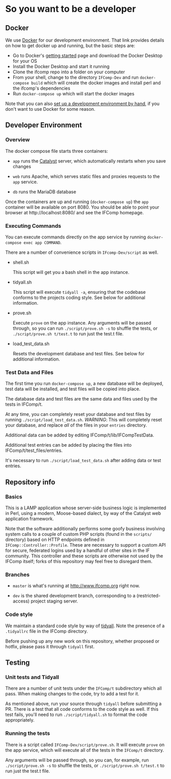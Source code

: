So you want to be a developer
=============================

## Docker

We use [Docker](https://www.docker.com/) for our development environment. That link provides details on how to get docker up and running, but the basic steps are:

* Go to Docker's [getting started](https://www.docker.com/get-started) page and download the Docker Desktop for your OS
* Install the Docker Desktop and start it running
* Clone the ifcomp repo into a folder on your computer
* From your shell, change to the directory `IFComp-Dev` and run `docker-compose build` which will create the docker images and install perl and the ifcomp's dependencies
* Run `docker-compose up` which will start the docker images

Note that you can also [set up a development environment by hand](https://github.com/iftechfoundation/ifcomp/wiki/Manual-Installation-and-Setup), if you don't want to use Docker for some reason.

## Developer Environment

### Overview

The docker compose file starts three containers:

 * `app` runs the [Catalyst](http://www.catalystframework.org/) server, which automatically restarts when you save changes

 * `web` runs Apache, which serves static files and proxies requests to the `app` service.
 
 * `db` runs the MariaDB database

Once the containers are up and running (`docker-compose up`) the `app` container will be available on port 8080. You should be able to point your browser at http://localhost:8080/ and see the IFComp homepage.

### Executing Commands

You can execute commands directly on the app service by running `docker-compose exec app COMMAND`.

There are a number of convenience scripts in `IFcomp-Dev/script` as well.

 * shell.sh
 
   This script will get you a bash shell in the app instance.
 
 * tidyall.sh
 
   This script will execute `tidyall -a`, ensuring that the codebase conforms to the projects coding style. See below for additional information.
 
 * prove.sh
  
   Execute `prove` on the app instance. Any arguments will be passed through, so you can run `./script/prove.sh -s` to shuffle the tests, or `./script/prove.sh t/test.t` to run just the test.t file.
  
 * load_test_data.sh
 
   Resets the development database and test files. See below for additional information.

### Test Data and Files

The first time you run `docker-compose up`, a new database will be deployed, test data will be installed, and test files will be copied into place.

The database data and test files are the same data and files used by the tests in IFComp/t.

At any time, you can completely reset your database and test files by running `./script/load_test_data.sh`. *WARNING*: This will completely reset your database, and replace _all_ of the files in your `entries` directory.

Additional data can be added by editing IFComp/t/lib/IFCompTestData.

Additional test entries can be added by placing the files into IFComp/t/test_files/entries.

It's necessary to run `./script/load_test_data.sh` after adding data or test entries.

## Repository info

### Basics

This is a LAMP application whose server-side business logic is implemented in Perl, using a modern, Moose-based dialect, by way of the Catalyst web application framework.

Note that the software additionally performs some goofy business involving system calls to a couple of custom PHP scripts (found in the `scripts/` directory) based on HTTP endpoints defined in `IFComp::Controller::Profile`. These are necessary to support a custom API for secure, federated logins used by a handful of other sites in the IF community. This controller and these scripts are otherwise not used by the IFComp itself; forks of this repository may feel free to disregard them.

### Branches

* `master` is what's running at http://www.ifcomp.org right now.

* `dev` is the shared development branch, corresponding to a (restricted-access) project staging server.

### Code style

We maintain a standard code style by way of [tidyall](https://metacpan.org/pod/distribution/Code-TidyAll/bin/tidyall). Note the presence of a `.tidyallrc` file in the IFComp directory.

Before pushing up any new work on this repository, whether proposed or hotfix, please pass it through `tidyall` first.

## Testing

### Unit tests and Tidyall

There are a number of unit tests under the `IFComp/t` subdirectory which all pass. When making changes to the code, try to add a test for it.

As mentioned above, run your source through `tidyall` before submitting a PR. There is a test that all code conforms to the code style as well. If this test fails, you'll need to run `./script/tidyall.sh` to format the code appropriately.

### Running the tests

There is a script called `IFComp-Dev/script/prove.sh`. It will execute `prove` on the app service, which will execute all of the tests in the `IFComp/t` directory.

Any arguments will be passed through, so you can, for example, run `./script/prove.sh -s` to shuffle the tests, or `./script/prove.sh t/test.t` to run just the test.t file.
